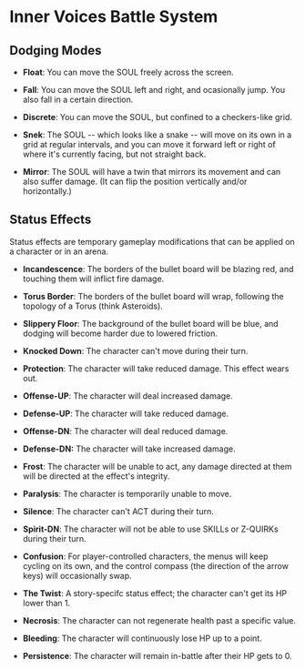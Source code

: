 # Inner Voices Battle System

## Dodging Modes

* **Float**: You can move the SOUL freely across the screen.

* **Fall**: You can move the SOUL left and right, and ocasionally jump. You also fall in a certain direction.

* **Discrete**: You can move the SOUL, but confined to a checkers-like grid.

* **Snek**: The SOUL -- which looks like a snake -- will move on its own in a grid at regular intervals, and you can move it forward left or right of where it's currently facing, but not straight back.

* **Mirror**: The SOUL will have a twin that mirrors its movement and can also suffer damage. (It can flip the position vertically and/or horizontally.)

## Status Effects

Status effects are temporary gameplay modifications that can be applied on a character or in an arena.

- **Incandescence**: The borders of the bullet board will be blazing red, and touching them will inflict fire damage.

- **Torus Border**: The borders of the bullet board will wrap, following the topology of a Torus (think Asteroids).

- **Slippery Floor**: The background of the bullet board will be blue, and dodging will become harder due to lowered friction.

- **Knocked Down**: The character can't move during their turn.

- **Protection**: The character will take reduced damage. This effect wears out.

- **Offense-UP**: The character will deal increased damage.

- **Defense-UP**: The character will take reduced damage.

- **Offense-DN**: The character will deal reduced damage.

- **Defense-DN:** The character will take increased damage.

- **Frost**: The character will be unable to act, any damage directed at them will be directed at the effect's integrity.

- **Paralysis**: The character is temporarily unable to move.

- **Silence**: The character can't ACT during their turn.

- **Spirit-DN**: The character will not be able to use SKILLs or Z-QUIRKs during their turn.

- **Confusion**: For player-controlled characters, the menus will keep cycling on its own, and the control compass (the direction of the arrow keys) will occasionally swap.

- **The Twist**: A story-specifc status effect; the character can't get its HP lower than 1.

- **Necrosis**: The character can not regenerate health past a specific value.

- **Bleeding**: The character will continuously lose HP up to a point.

- **Persistence**: The character will remain in-battle after their HP gets to 0.
